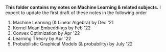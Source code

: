 **This folder contains my notes on Machine Learning & related subjects.** I expect to update the first draft of these notes in the following order
1. Machine Learning (& Linear Algebra) by Dec '21
2. Kernel Mean Embeddings by Feb '22
3. Convex Optimization by Apr '22
5. Learning Theory by Apr '22
7. Probabilistic Graphical Models (& probability) by July '22
